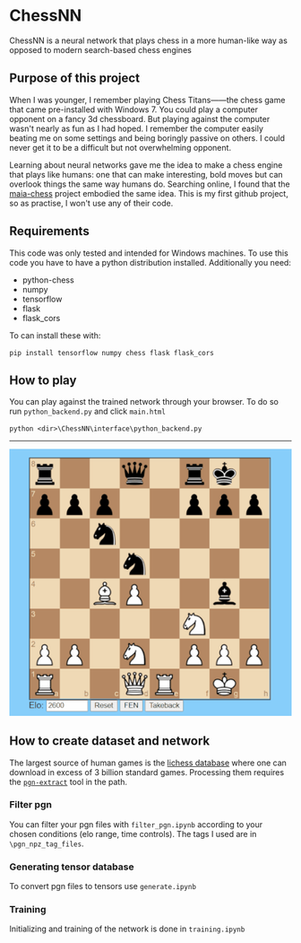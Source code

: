 # ChessNN

ChessNN is a neural network that plays chess in a more human-like way as opposed to modern search-based chess engines


## Purpose of this project 

When I was younger, I remember playing Chess Titans——the chess game that came pre-installed with Windows 7. You could play a computer opponent on a fancy 3d chessboard. But playing against the computer wasn't nearly as fun as I had hoped. I remember the computer easily beating me on some settings and being boringly passive on others. I could never get it to be a difficult but not overwhelming opponent.

Learning about neural networks gave me the idea to make a chess engine that plays like humans: one that can make interesting, bold moves but can overlook things the same way humans do. Searching online, I found that the [maia-chess](https://github.com/CSSLab/maia-chess/tree/3d1fa7512401a6792dc7e5cd21f52c684df55cc7) project embodied the same idea. This is my first github project, so as practise, I won't use any of their code. 

## Requirements
This code was only tested and intended for Windows machines. 
To use this code you have to have a python distribution installed. Additionally you need:
- python-chess
- numpy
- tensorflow
- flask
- flask_cors

To can install these with:
```
pip install tensorflow numpy chess flask flask_cors
```

## How to play

You can play against the trained network through your browser. 
To do so run `python_backend.py` and click `main.html`

```
python <dir>\ChessNN\interface\python_backend.py
```
---
![Alt Text](Animation.gif)

## How to create dataset and network

The largest source of human games is the [lichess database](https://database.lichess.org/) where one can download in excess of 3 billion standard games. 
Processing them requires the 
[`pgn-extract`](https://www.cs.kent.ac.uk/people/staff/djb/pgn-extract/) tool in the path.


### Filter pgn

You can filter your pgn files with `filter_pgn.ipynb` according to your chosen conditions (elo range, time controls). The tags I used are in `\pgn_npz_tag_files`.

### Generating tensor database

To convert pgn files to tensors use `generate.ipynb`

### Training

Initializing and training of the network is done in `training.ipynb`

